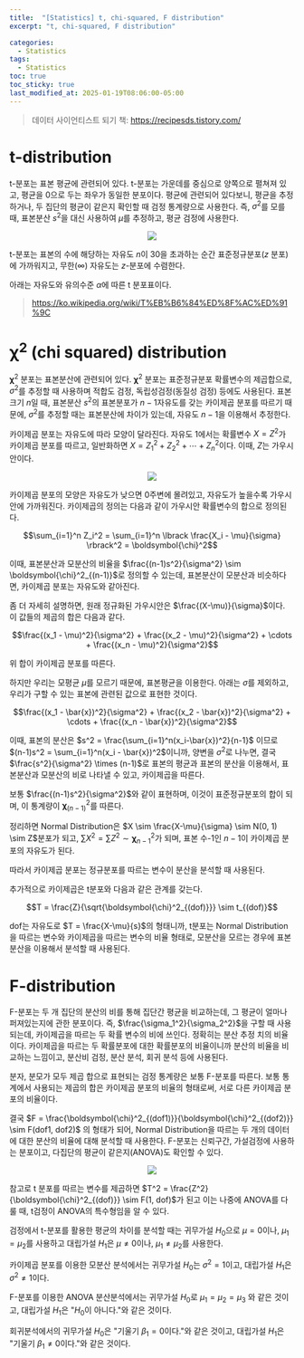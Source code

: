 ```yaml
---
title:  "[Statistics] t, chi-squared, F distribution"
excerpt: "t, chi-squared, F distribution"

categories:
  - Statistics
tags:
  - Statistics
toc: true
toc_sticky: true
last_modified_at: 2025-01-19T08:06:00-05:00
---
```


> 데이터 사이언티스트 되기 책: https://recipesds.tistory.com/

# t-distribution

t-분포는 표본 평균에 관련되어 있다. t-분포는 가운데를 중심으로 양쪽으로 펼쳐져 있고, 평균을 0으로 두는 좌우가 동일한 분포이다. 
평균에 관련되어 있다보니, 평균을 추정하거나, 두 집단의 평균이 같은지 확인할 때 검정 통계량으로 사용한다. 
즉, $\sigma^2$를 모를 때, 표본분산 $s^2$을 대신 사용하여 $\mu$를 추정하고, 평균 검정에 사용한다. 

<p align="center"><img src="https://github.com/user-attachments/assets/78df45b5-e3ff-4001-b8cd-97b65e413889" height="" width=""></p>

t-분포는 표본의 수에 해당하는 자유도 $n$이 30을 초과하는 순간 표준정규분포($z$ 분포)에 가까워지고, 무한($\infty$) 자유도는 $z$-분포에 수렴한다. 

아래는 자유도와 유의수준 $\alpha$에 따른 t 분포표이다. 

> https://ko.wikipedia.org/wiki/T%EB%B6%84%ED%8F%AC%ED%91%9C


# $\boldsymbol{\chi}^2$ (chi squared) distribution

$\boldsymbol{\chi}^2$ 분포는 표본분산에 관련되어 있다. $\boldsymbol{\chi}^2$ 분포는 표준정규분포 확률변수의 제곱합으로, $\sigma^2$를 추정할 때 사용하며 적합도 검정, 독립성검정(동질성 검정) 등에도 사용된다. 
표본 크기 $n$일 때, 표본분산 $s^2$의 표본분포가 $n-1$자유도를 갖는 카이제곱 분포를 따르기 때문에, $\sigma^2$를 추정할 때는 표본분산에 차이가 있는데, 자유도 $n-1$을 이용해서 추정한다. 

카이제곱 분포는 자유도에 따라 모양이 달라진다. 자유도 1에서는 확률변수 $X=Z^2$가 카이제곱 분포를 따르고, 일반화하면 $X=Z_1^2+Z_2^2+\cdots+Z_n^2$이다. 
이때, $Z$는 가우시안이다. 

<p align="center"><img src="https://github.com/user-attachments/assets/040f9b5b-df82-4cf2-9184-75ab43c45715" height="" width=""></p>

카이제곱 분포의 모양은 자유도가 낮으면 0주변에 몰려있고, 자유도가 높을수록 가우시안에 가까워진다. 
카이제곱의 정의는 다음과 같이 가우시안 확률변수의 합으로 정의된다. 

$$\sum_{i=1}^n Z_i^2 = \sum_{i=1}^n \lbrack \frac{X_i - \mu}{\sigma} \rbrack^2 = \boldsymbol{\chi}^2$$

이때, 표본분산과 모분산의 비율을 $\frac{(n-1)s^2}{\sigma^2} \sim \boldsymbol{\chi}^2_{(n-1)}$로 정의할 수 있는데, 표본분산이 모분산과 비슷하다면, 카이제곱 분포는 자유도와 같아진다. 

좀 더 자세히 설명하면, 원래 정규화된 가우시안은 $\frac{(X-\mu)}{\sigma}$이다. 이 값들의 제곱의 합은 다음과 같다. 

$$\frac{(x_1 - \mu)^2}{\sigma^2} + \frac{(x_2 - \mu)^2}{\sigma^2} + \cdots + \frac{(x_n - \mu)^2}{\sigma^2}$$

위 합이 카이제곱 분포를 따른다. 

하지만 우리는 모평균 $\mu$를 모르기 때문에, 표본평균을 이용한다. 아래는 $\sigma$를 제외하고, 우리가 구할 수 있는 표본에 관련된 값으로 표현한 것이다. 

$$\frac{(x_1 - \bar{x})^2}{\sigma^2} + \frac{(x_2 - \bar{x})^2}{\sigma^2} + \cdots + \frac{(x_n - \bar{x})^2}{\sigma^2}$$

이때, 표본의 분산은 $s^2 = \frac{\sum_{i=1}^n(x_i-\bar{x})^2}{n-1}$ 이므로 $(n-1)s^2 = \sum_{i=1}^n(x_i - \bar{x})^2$이니까, 양변을 $\sigma^2$로 나누면, 결국 $\frac{s^2}{\sigma^2} \times (n-1)$로 
표본의 평균과 표본의 분산을 이용해서, 표본분산과 모분산의 비로 나타낼 수 있고, 카이제곱을 따른다. 

보통 $\frac{(n-1)s^2}{\sigma^2}$와 같이 표현하며, 이것이 표준정규분포의 합이 되며, 이 통계량이 $\boldsymbol{\chi}^2_{(n-1)}$를 따른다. 

정리하면 Normal Distribution은 $X \sim \frac{X-\mu}{\sigma} \sim N(0, 1) \sim Z$분포가 되고, $\sum X^2 = \sum Z^2 \sim \boldsymbol{\chi}^2_{n-1}$가 되며, 표본 수-1인 $n-1$이 카이제곱 분포의 자유도가 된다. 

따라서 카이제곱 분포는 정규분포를 따르는 변수이 분산을 분석할 때 사용된다. 

추가적으로 카이제곱은 t분포와 다음과 같은 관계를 갖는다. 

$$T = \frac{Z}{\sqrt{\boldsymbol{\chi}^2_{(dof)}}} \sim t_{(dof)}$$

dof는 자유도로 $T = \frac{X-\mu}{s}$의 형태니까, t분포는 Normal Distribution을 따르는 변수와 카이제곱을 따르는 변수의 비율 형태로, 모분산을 모르는 경우에 표본분산을 이용해서 분석할 때 사용된다. 


# F-distribution

F-분포는 두 개 집단의 분산의 비를 통해 집단간 평균을 비교하는데, 그 평균이 얼마나 퍼져있는지에 관한 분포이다. 
즉, $\frac{\sigma_1^2}{\sigma_2^2}$을 구할 때 사용되는데, 카이제곱을 따르는 두 확률 변수의 비에 쓰인다. 정확히는 분산 추정 치의 비율이다. 카이제곱을 따르는 두 확률분포에 대한 확률분포의 비율이니까 분산의 비율을 비교하는 느낌이고, 분산비 검정, 분산 분석, 회귀 분석 등에 사용된다. 

분자, 분모가 모두 제곱 합으로 표현되는 검정 통계량은 보통 F-분포를 따른다. 보통 통계에서 사용되는 제곱의 합은 카이제곱 분포의 비율의 형태로써, 서로 다른 카이제곱 분포의 비율이다. 

결국 $F = \frac{\boldsymbol{\chi}^2_{(dof1)}}{\boldsymbol{\chi}^2_{(dof2)}} \sim F(dof1, dof2)$ 의 형태가 되어, Normal Distribution을 따르는 두 개의 데이터에 대한 분산의 비율에 대해 분석할 때 사용한다. F-분포는 신뢰구간, 가설검정에 사용하는 분포이고, 다집단의 평균이 같은지(ANOVA)도 확인할 수 있다. 

<p align="center"><img src="https://github.com/user-attachments/assets/28def51e-7621-4f3e-a46d-9566e32ad6d7" height="" width=""></p>

참고로 t 분포를 따르는 변수를 제곱하면 $T^2 = \frac{Z^2}{\boldsymbol{\chi}^2_{(dof)}} \sim F(1, dof)$가 된고 이는 나중에 ANOVA를 다룰 때, t검정이 ANOVA의 특수형임을 알 수 있다. 

검정에서 t-분포를 활용한 평균의 차이를 분석할 때는 귀무가설 $H_0$으로 $\mu=0$이나, $\mu_1=\mu_2$를 사용하고 대립가설 $H_1$은 $\mu \neq 0$이나, $\mu_1 \neq \mu_2$를 사용한다. 

카이제곱 분포를 이용한 모분산 분석에서는 귀무가설 $H_0$는 $\sigma^2=1$이고, 대립가설 $H_1$은 $\sigma^2 \neq 1$이다. 

F-분포를 이용한 ANOVA 분산분석에서는 귀무가설 $H_0$로 $\mu_1=\mu_2=\mu_3$ 와 같은 것이고, 대립가설 $H_1$은 "$H_0$이 아니다."와 같은 것이다. 

회귀분석에서의 귀무가설 $H_0$은 "기울기 $\beta_1=0$이다."와 같은 것이고, 대립가설 $H_1$은 "기울기 $\beta_1 \neq 0$이다."와 같은 것이다. 


